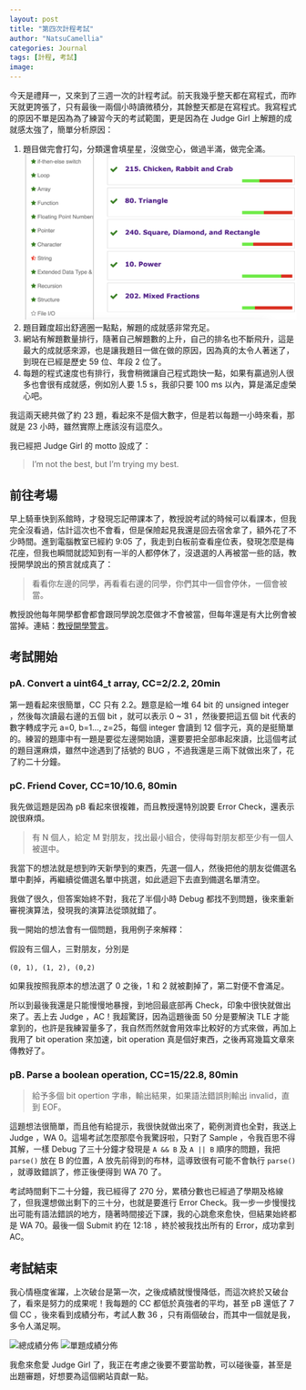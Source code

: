 ```yaml
---
layout: post
title: "第四次計程考試"
author: "NatsuCamellia"
categories: Journal
tags: [計程, 考試]
image: 
---
```


今天是禮拜一，又來到了三週一次的計程考試。前天我幾乎整天都在寫程式，而昨天就更誇張了，只有最後一兩個小時讀微積分，其餘整天都是在寫程式。我寫程式的原因不單是因為為了練習今天的考試範圍，更是因為在 Judge Girl 上解題的成就感太強了，簡單分析原因：

1. 題目做完會打勾，分類還會填星星，沒做空心，做過半滿，做完全滿。![打勾和填星星](/assets/img/20221128/StarCheck.png)
3. 題目難度超出舒適圈一點點，解題的成就感非常充足。
4. 網站有解題數量排行，隨著自己解題數的上升，自己的排名也不斷飛升，這是最大的成就感來源，也是讓我題目一做在做的原因，因為真的太令人著迷了，到現在已經是歷史 59 位、年段 2 位了。
5. 每題的程式速度也有排行，我會稍微讓自己程式跑快一點，如果有贏過別人很多也會很有成就感，例如別人要 1.5 s，我卻只要 100 ms 以內，算是滿足虛榮心吧。

我這兩天總共做了約 23 題，看起來不是個大數字，但是若以每題一小時來看，那就是 23 小時，雖然實際上應該沒有這麼久。

我已經把 Judge Girl 的 motto 設成了：

> I’m not the best, but I’m trying my best.

## 前往考場

早上騎車快到系館時，才發現忘記帶課本了，教授說考試的時候可以看課本，但我完全沒看過，估計這次也不會看，但是保險起見我還是回去宿舍拿了，額外花了不少時間。進到電腦教室已經約 9:05 了，我走到白板前查看座位表，發現怎麼是梅花座，但我也瞬間就認知到有一半的人都停休了，沒退選的人再被當一些的話，教授開學說出的預言就成真了：

> 看看你左邊的同學，再看看右邊的同學，你們其中一個會停休，一個會被當。
> 

教授說他每年開學都會都會跟同學說怎麼做才不會被當，但每年還是有大比例會被當掉。連結：[教授開學警言](https://www.facebook.com/pangfeng.liu/posts/pfbid02jrExcvJHNnF82suS9mDUsi6FL5ETfRUDt31EP2zCnzFKvUpfLrS7BJ5RN1zEikU4l)。

## 考試開始

### pA. Convert a uint64_t array, CC=2/2.2, 20min

第一題看起來很簡單，CC 只有 2.2。題意是給一堆 64 bit 的 unsigned integer ，然後每次讀最右邊的五個 bit ，就可以表示 0 ~ 31 ，然後要把這五個 bit 代表的數字轉成字元 a=0, b=1…, z=25，每個 integer 會讀到 12 個字元，真的是挺簡單的。練習的題庫中有一題是要從左邊開始讀，還要要把全部串起來讀，比這個考試的題目還麻煩，雖然中途遇到了括號的 BUG ，不過我還是三兩下就做出來了，花了約二十分鐘。

### pC. Friend Cover, CC=10/10.6, 80min

我先做這題是因為 pB 看起來很複雜，而且教授還特別說要 Error Check，還表示說很麻煩。

> 有 N 個人，給定 M 對朋友，找出最小組合，使得每對朋友都至少有一個人被選中。

我當下的想法就是想到昨天新學到的東西，先選一個人，然後把他的朋友從備選名單中劃掉，再繼續從備選名單中挑選，如此遞迴下去直到備選名單清空。

我做了很久，但答案始終不對，我花了半個小時 Debug 都找不到問題，後來重新審視演算法，發現我的演算法從頭就錯了。

我一開始的想法會有一個問題，我用例子來解釋：

假設有三個人，三對朋友，分別是

```(0, 1), (1, 2), (0,2)```

如果我按照我原本的想法選了 0 之後，1 和 2 就被劃掉了，第二對便不會滿足。

所以到最後我還是只能慢慢地暴搜，到地回最底部再 Check，印象中很快就做出來了。丟上去 Judge ，AC！我超驚訝，因為這題後面 50 分是要解決 TLE 才能拿到的，也許是我練習量多了，我自然而然就會用效率比較好的方式來做，再加上我用了 bit operation 來加速，bit operation 真是個好東西，之後再寫幾篇文章來傳教好了。

### pB. Parse a boolean operation, CC=15/22.8, 80min

> 給予多個 bit opertion 字串，輸出結果，如果語法錯誤則輸出 invalid，直到 EOF。
> 

這題想法很簡單，而且他有給提示，我很快就做出來了，範例測資也全對，我送上 Judge ，WA 0。這場考試怎麼那麼令我驚訝啦，只對了 Sample ，令我百思不得其解，一樣 Debug 了三十分鐘才發現是 ```A && B``` 及 ```A || B``` 順序的問題，我把 ```parse()``` 放在 B 的位置，A 放先前得到的布林，這導致很有可能不會執行 ```parse()``` ，就導致錯誤了，修正後便得到 WA 70 了。

考試時間剩下二十分鐘，我已經得了 270 分，累積分數也已經過了學期及格線了，但我還想做出剩下的三十分，也就是要進行 Error Check。我一步一步慢慢找出可能有語法錯誤的地方，隨著時間接近下課，我的心跳愈來愈快，但結果始終都是 WA 70。最後一個 Submit 約在 12:18 ，終於被我找出所有的 Error，成功拿到 AC。

## 考試結束

我心情極度雀躍，上次破台是第一次，之後成績就慢慢降低，而這次終於又破台了，看來是努力的成果呢！我每題的 CC 都低於真強者的平均，甚至 pB 還低了 7 個 CC ，後來看到成績分布，考試人數 36 ，只有兩個破台，而其中一個就是我，多令人滿足啊。

![總成績分佈](/assets/img/20221128/Overall.png)
![單題成績分佈](/assets/img/20221128/Each.png)

我愈來愈愛 Judge Girl 了，我正在考慮之後要不要當助教，可以碰後臺，甚至是出題審題，好想要為這個網站貢獻一點。